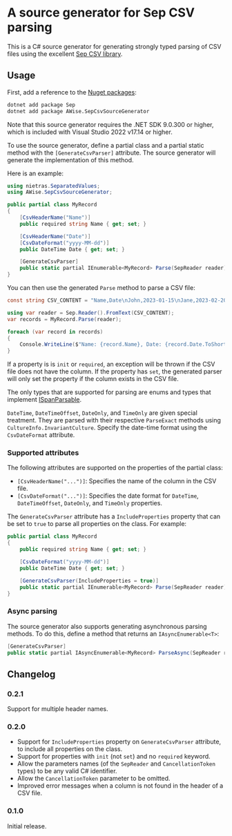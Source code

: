# A source generator for Sep CSV parsing

This is a C# source generator for generating strongly typed parsing of CSV
files using the excellent [Sep CSV library](https://github.com/nietras/Sep).

## Usage

First, add a reference to the [Nuget packages](https://www.nuget.org/packages/AWise.SepCsvSourceGenerator/):

```sh
dotnet add package Sep
dotnet add package AWise.SepCsvSourceGenerator
```

Note that this source generator requires the .NET SDK 9.0.300 or higher, which is included with Visual Studio 2022 v17.14 or higher.

To use the source generator, define a partial class and a partial static method with the `[GenerateCsvParser]` attribute.
The source generator will generate the implementation of this method.

Here is an example:

```csharp
using nietras.SeparatedValues;
using AWise.SepCsvSourceGenerator;

public partial class MyRecord
{
    [CsvHeaderName("Name")]
    public required string Name { get; set; }

    [CsvHeaderName("Date")]
    [CsvDateFormat("yyyy-MM-dd")]
    public DateTime Date { get; set; }

    [GenerateCsvParser]
    public static partial IEnumerable<MyRecord> Parse(SepReader reader);
}
```

You can then use the generated `Parse` method to parse a CSV file:

```csharp
const string CSV_CONTENT = "Name,Date\nJohn,2023-01-15\nJane,2023-02-20";

using var reader = Sep.Reader().FromText(CSV_CONTENT);
var records = MyRecord.Parse(reader);

foreach (var record in records)
{
    Console.WriteLine($"Name: {record.Name}, Date: {record.Date.ToShortDateString()}");
}
```

If a property is is `init` or `required`, an exception will be thrown if the CSV file does not have
the column. If the property has `set`, the generated parser will only set the property if the column
exists in the CSV file.

The only types that are supported for parsing are enums and types that implement
[ISpanParsable](https://learn.microsoft.com/en-us/dotnet/api/system.ispanparsable-1).

`DateTime`, `DateTimeOffset`, `DateOnly`, and `TimeOnly` are given special treatment. They are parsed with
their respective `ParseExact` methods using `CultureInfo.InvariantCulture`. Specify the date-time format using the `CsvDateFormat` attribute.

### Supported attributes

The following attributes are supported on the properties of the partial class:

* `[CsvHeaderName("...")]`: Specifies the name of the column in the CSV file.
* `[CsvDateFormat("...")]`: Specifies the date format for `DateTime`, `DateTimeOffset`, `DateOnly`, and `TimeOnly` properties.

The `GenerateCsvParser` attribute has a `IncludeProperties` property that can be set to `true` to
parse all properties on the class. For example:

```csharp
public partial class MyRecord
{
    public required string Name { get; set; }

    [CsvDateFormat("yyyy-MM-dd")]
    public DateTime Date { get; set; }

    [GenerateCsvParser(IncludeProperties = true)]
    public static partial IEnumerable<MyRecord> Parse(SepReader reader);
}
```

### Async parsing

The source generator also supports generating asynchronous parsing methods. To do this, define a method that returns an `IAsyncEnumerable<T>`:

```csharp
[GenerateCsvParser]
public static partial IAsyncEnumerable<MyRecord> ParseAsync(SepReader reader, CancellationToken ct);
```

## Changelog

### 0.2.1

Support for multiple header names.

### 0.2.0

* Support for `IncludeProperties` property on `GenerateCsvParser` attribute, to include all properties on the class.
* Support for properties with `init` (not `set`) and no `required` keyword.
* Allow the parameters names (of the `SepReader` and `CancellationToken` types) to be any valid C# identifier.
* Allow the  `CancellationToken` parameter to be omitted.
* Improved error messages when a column is not found in the header of a CSV file.

### 0.1.0

Initial release.

